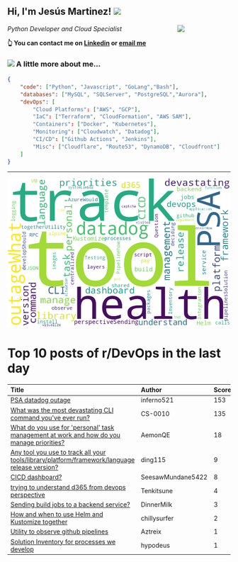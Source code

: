 <!--
**jmartinezl/jmartinezl** is a ✨ _special_ ✨ repository because its `README.md` (this file) appears on your GitHub profile.

Here are some ideas to get you started:

- 🔭 I’m currently working on ...
- 🌱 I’m currently learning ...
- 👯 I’m looking to collaborate on ...
- 🤔 I’m looking for help with ...
- 💬 Ask me about ...
- 📫 How to reach me: ...
- 😄 Pronouns: ...
- ⚡ Fun fact: ...
-->

<h2>Hi, I'm Jesús Martinez! <img src="https://media.giphy.com/media/WUlplcMpOCEmTGBtBW/giphy.gif" width="30"> </h2>
<img align='right' src="https://media.giphy.com/media/NytMLKyiaIh6VH9SPm/giphy.gif" width="120">
<p><em>Python Developer and Cloud Specialist
</em></p>

**👆 You can contact me on [Linkedin](https://www.linkedin.com/in/jes%C3%BAs-martinez-2b7b10104/) or [email me](mailto:jesus.mtz.lorenzo@gmail.com)**

### <img src="https://media.giphy.com/media/VgCDAzcKvsR6OM0uWg/giphy.gif" width="50"> A little more about me...  

```json
{
    "code": ["Python", "Javascript", "GoLang","Bash"],
    "databases": ["MySQL", "SQLServer", "PostgreSQL","Aurora"],
    "devOps": [
        "Cloud Platforms": ["AWS", "GCP"],
        "IaC": ["Terraform", "CloudFormation", "AWS SAM"],
        "Containers": ["Docker", "Kubernetes"],
        "Monitoring": ["Cloudwatch", "Datadog"],
        "CI/CD": ["Github Actions", "Jenkins"],
        "Misc": ["Cloudflare", "Route53", "DynamoDB", "Cloudfront"]
    ]
}
```
---

![Wordcloud](./cloud.png)

# Top 10 posts of r/DevOps in the last day

| Title | Author | Score |
|:---|:---|:---|
| [PSA datadog outage](https://www.reddit.com/r/devops/comments/11luq9r/psa_datadog_outage/) | inferno521 | 153 |
| [What was the most devastating CLI command you've ever run?](https://www.reddit.com/r/devops/comments/11m3guf/what_was_the_most_devastating_cli_command_youve/) | CS-0010 | 135 |
| [What do you use for 'personal' task management at work and how do you manage priorities?](https://www.reddit.com/r/devops/comments/11m2oo4/what_do_you_use_for_personal_task_management_at/) | AemonQE | 18 |
| [Any tool you use to track all your tools/library/platform/framework/language release version?](https://www.reddit.com/r/devops/comments/11me618/any_tool_you_use_to_track_all_your/) | ding115 | 9 |
| [CICD dashboard?](https://www.reddit.com/r/devops/comments/11lz9p0/cicd_dashboard/) | SeesawMundane5422 | 8 |
| [trying to understand d365 from devops perspective](https://www.reddit.com/r/devops/comments/11m1fkw/trying_to_understand_d365_from_devops_perspective/) | Tenkitsune | 4 |
| [Sending build jobs to a backend service?](https://www.reddit.com/r/devops/comments/11mhhm6/sending_build_jobs_to_a_backend_service/) | DinnerMilk | 3 |
| [How and when to use Helm and Kustomize together](https://www.reddit.com/r/devops/comments/11m0dgw/how_and_when_to_use_helm_and_kustomize_together/) | chillysurfer | 2 |
| [Utility to observe github pipelines](https://www.reddit.com/r/devops/comments/11mjvfh/utility_to_observe_github_pipelines/) | Aztreix | 1 |
| [Solution Inventory for processes we develop](https://www.reddit.com/r/devops/comments/11lx0v0/solution_inventory_for_processes_we_develop/) | hypodeus | 1 |
